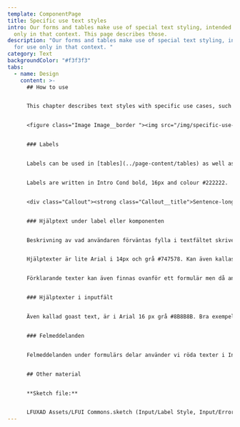 ```yaml
---
template: ComponentPage
title: Specific use text styles
intro: Our forms and tables make use of special text styling, intended for use
  only in that context. This page describes those.
description: "Our forms and tables make use of special text styling, intended
  for use only in that context. "
category: Text
backgroundColor: "#f3f3f3"
tabs:
  - name: Design
    content: >-
      ## How to use


      This chapter describes text styles with specific use cases, such as in forms and tables. Below is which you can see the different types of text styles used in forms and the relation to each other and other form elements.


      <figure class="Image Image__border "><img src="/img/specific-use-text-styles.png" srcset="/img/specific-use-text-styles.png 2x" alt="Image exemplifying different text styles used in forms and how they relate to each other"><figcaption><div class="Image__caption">Different text styles used in forms and how they relate to each other</div></figcaption></figure>


      ### Labels


      Labels can be used in [tables](../page-content/tables) as well as [forms](../forms). In tables they are used as a headings for columns, and in forms they help help the user know what to enter in the adjacent form element (please see [form element grouping ](/patterns/form-patterns/form-element-grouping)for a thorough explanation). Labels should not be used for anything except this.


      Labels are written in Intro Cond bold, 16px and colour #222222. 


      <div class="Callout"><strong class="Callout__title">Sentence-long questions </strong><p class="Callout__text">In some forms (like KYC and "Hälsodeklaration") we need to ask questions in sentence form rather than short and snappy labels. In those cases the boldness of the labels might reduce readability over time, so we recommend using Arial 16 px normal weight in those cases instead.</p></div>


      ### Hjälptext under label eller komponenten


      Beskrivning av vad användaren förväntas fylla i textfältet skriver du i anslutning till fältet eller komponenten. Ska var max 1 till 2 rader i desktop och mobil. Behöver du mer text kan du använda dig av några olika metoder som finns beskrivna under [General Patterns Read more](../patterns/general-patterns/read-more)  


      Hjälptexter är lite Arial i 14px och grå #747578. Kan även kallas meta.


      Förklarande texter kan även finnas ovanför ett formulär men då använder vi vanlig brödtext.


      ### Hjälptexter i inputfält


      Även kallad goast text, är i Arial 16 px grå #8B8B8B. Bra exempel på hjälptext i fält är tex. ABC123 eller ååååmmdd-nnnn, en snabb input i vad vi tänker oss var data och antal tecken direkt i fältet. Texten försvinner när man börjar mata in text i fältet.


      ### Felmeddelanden


      Felmeddelanden under formulärs delar använder vi röda texter i Intro Cond Bold 14 px i LF röd #E30613.


      ## Other material


      **Sketch file:** 


      LFUXAD Assets/LFUI Commons.sketch (Input/Label Style, Input/Error Style, Meta)
---
```

